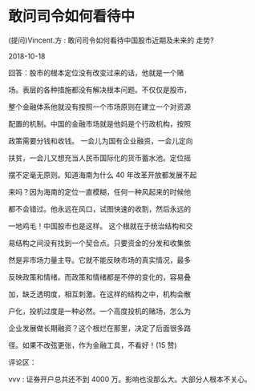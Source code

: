 # 敢问司令如何看待中

(提问)Vincent.方 : 敢问司令如何看待中国股市近期及未来的 走势?

2018-10-18

回答：股市的根本定位没有改变过来的话，他就是一个赌

场。表层的各种措施都没有解决根本问题。不仅仅是股市，

整个金融体系他就没有按照一个市场原则在建立一个对资源

配置的机制。中国的金融市场就是他妈是个行政机构，按照

政策需要分钱和收钱。 一会儿为国有企业融资，一会儿定向

扶贫，一会儿又想充当人民币国际化的货币蓄水池。定位摇

摆不定毫无原则。知道海南为什么 40 年改革开放都发展不起

来吗？因为海南的定位一直模糊，任何一种风起来的时候他

都不会错过。他永远在风口，试图快速的收割，然后永远的

一地鸡毛！中国股市也是这样。 这个根就在于统治结构和交

易结构之间没有找到一个契合点。只要资金的分发和收集依

然是非市场力量主导。它就不能反映市场的真实情况，最多

反映政策和情绪。而政策和情绪都是不停的变化的，容易叠

加，缺乏透明度，相互刺激。在这样的结构之中，机构会散

户化，投机过度是一种必然。一个高度投机的赌场，怎么为

企业发展做长期融资？这个根烂在那里，决定了后面很多路

径。如果不改弦更张，作为金融工具，不看好！(15 赞)

评论区：

vvv : 证券开户总共还不到 4000 万。影响也没那么大。大部分人根本不关心。
